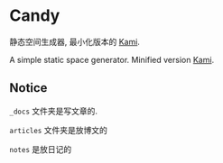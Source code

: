 # Candy

静态空间生成器, 最小化版本的 [Kami](https://github.com/mx-space/kami).

A simple static space generator. Minified version [Kami](https://github.com/mx-space/kami).

## Notice

`_docs` 文件夹是写文章的.

`articles` 文件夹是放博文的

`notes` 是放日记的
